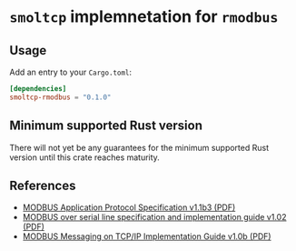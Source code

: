 # `smoltcp` implemnetation for `rmodbus`

## Usage

Add an entry to your `Cargo.toml`:

```toml
[dependencies]
smoltcp-rmodbus = "0.1.0"
```

## Minimum supported Rust version

There will not yet be any guarantees for the minimum supported Rust version until this crate reaches maturity.

## References

- [MODBUS Application Protocol Specification v1.1b3 (PDF)](http://modbus.org/docs/Modbus_Application_Protocol_V1_1b3.pdf)
- [MODBUS over serial line specification and implementation guide v1.02 (PDF)](http://modbus.org/docs/Modbus_over_serial_line_V1_02.pdf)
- [MODBUS Messaging on TCP/IP Implementation Guide v1.0b (PDF)](http://modbus.org/docs/Modbus_Messaging_Implementation_Guide_V1_0b.pdf)
